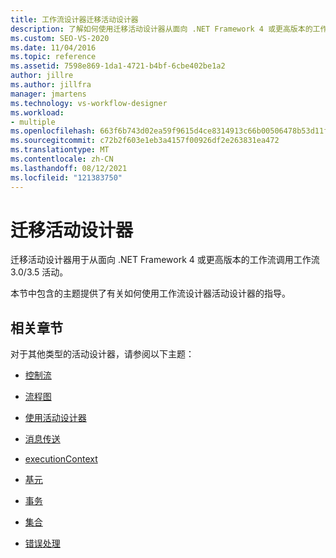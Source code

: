```yaml
---
title: 工作流设计器迁移活动设计器
description: 了解如何使用迁移活动设计器从面向 .NET Framework 4 或更高版本的工作流调用 workflow 3.0/3.5 活动。
ms.custom: SEO-VS-2020
ms.date: 11/04/2016
ms.topic: reference
ms.assetid: 7598e869-1da1-4721-b4bf-6cbe402be1a2
author: jillre
ms.author: jillfra
manager: jmartens
ms.technology: vs-workflow-designer
ms.workload:
- multiple
ms.openlocfilehash: 663f6b743d02ea59f9615d4ce8314913c66b00506478b53d11fec6190703960b
ms.sourcegitcommit: c72b2f603e1eb3a4157f00926df2e263831ea472
ms.translationtype: MT
ms.contentlocale: zh-CN
ms.lasthandoff: 08/12/2021
ms.locfileid: "121383750"
---
```

# <a name="migration-activity-designers"></a>迁移活动设计器

迁移活动设计器用于从面向 .NET Framework 4 或更高版本的工作流调用工作流 3.0/3.5 活动。

本节中包含的主题提供了有关如何使用工作流设计器活动设计器的指导。

## <a name="related-sections"></a>相关章节

对于其他类型的活动设计器，请参阅以下主题：

- [控制流](../workflow-designer/control-flow-activity-designers.md)

- [流程图](../workflow-designer/flowchart-activity-designers.md)

- [使用活动设计器](control-flow-activity-designers.md)

- [消息传送](../workflow-designer/messaging-activity-designers.md)

- [executionContext](../workflow-designer/runtime-activity-designers.md)

- [基元](../workflow-designer/primitives-activity-designers.md)

- [事务](../workflow-designer/transaction-activity-designers.md)

- [集合](../workflow-designer/collection-activity-designers.md)

- [错误处理](../workflow-designer/error-handling-activity-designers.md)